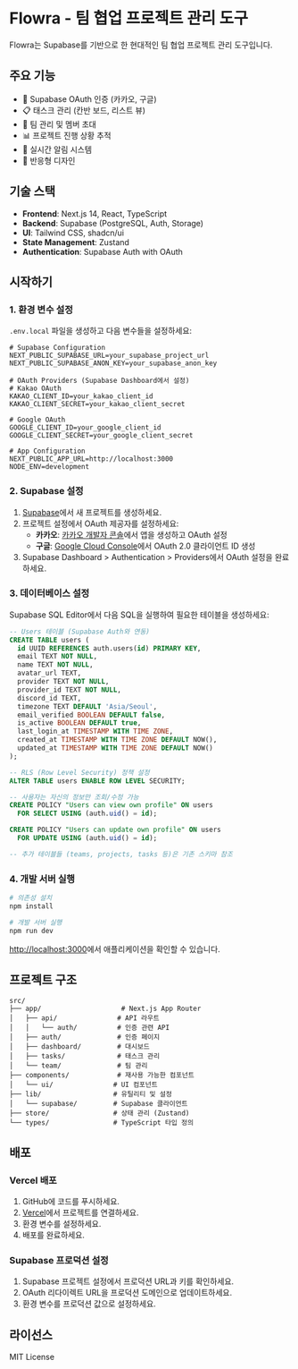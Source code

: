 # Flowra - 팀 협업 프로젝트 관리 도구

Flowra는 Supabase를 기반으로 한 현대적인 팀 협업 프로젝트 관리 도구입니다.

## 주요 기능

- 🔐 Supabase OAuth 인증 (카카오, 구글)
- 📋 태스크 관리 (칸반 보드, 리스트 뷰)
- 👥 팀 관리 및 멤버 초대
- 📊 프로젝트 진행 상황 추적
- 🔔 실시간 알림 시스템
- 📱 반응형 디자인

## 기술 스택

- **Frontend**: Next.js 14, React, TypeScript
- **Backend**: Supabase (PostgreSQL, Auth, Storage)
- **UI**: Tailwind CSS, shadcn/ui
- **State Management**: Zustand
- **Authentication**: Supabase Auth with OAuth

## 시작하기

### 1. 환경 변수 설정

`.env.local` 파일을 생성하고 다음 변수들을 설정하세요:

```env
# Supabase Configuration
NEXT_PUBLIC_SUPABASE_URL=your_supabase_project_url
NEXT_PUBLIC_SUPABASE_ANON_KEY=your_supabase_anon_key

# OAuth Providers (Supabase Dashboard에서 설정)
# Kakao OAuth
KAKAO_CLIENT_ID=your_kakao_client_id
KAKAO_CLIENT_SECRET=your_kakao_client_secret

# Google OAuth  
GOOGLE_CLIENT_ID=your_google_client_id
GOOGLE_CLIENT_SECRET=your_google_client_secret

# App Configuration
NEXT_PUBLIC_APP_URL=http://localhost:3000
NODE_ENV=development
```

### 2. Supabase 설정

1. [Supabase](https://supabase.com)에서 새 프로젝트를 생성하세요.
2. 프로젝트 설정에서 OAuth 제공자를 설정하세요:
   - **카카오**: [카카오 개발자 콘솔](https://developers.kakao.com)에서 앱을 생성하고 OAuth 설정
   - **구글**: [Google Cloud Console](https://console.cloud.google.com)에서 OAuth 2.0 클라이언트 ID 생성
3. Supabase Dashboard > Authentication > Providers에서 OAuth 설정을 완료하세요.

### 3. 데이터베이스 설정

Supabase SQL Editor에서 다음 SQL을 실행하여 필요한 테이블을 생성하세요:

```sql
-- Users 테이블 (Supabase Auth와 연동)
CREATE TABLE users (
  id UUID REFERENCES auth.users(id) PRIMARY KEY,
  email TEXT NOT NULL,
  name TEXT NOT NULL,
  avatar_url TEXT,
  provider TEXT NOT NULL,
  provider_id TEXT NOT NULL,
  discord_id TEXT,
  timezone TEXT DEFAULT 'Asia/Seoul',
  email_verified BOOLEAN DEFAULT false,
  is_active BOOLEAN DEFAULT true,
  last_login_at TIMESTAMP WITH TIME ZONE,
  created_at TIMESTAMP WITH TIME ZONE DEFAULT NOW(),
  updated_at TIMESTAMP WITH TIME ZONE DEFAULT NOW()
);

-- RLS (Row Level Security) 정책 설정
ALTER TABLE users ENABLE ROW LEVEL SECURITY;

-- 사용자는 자신의 정보만 조회/수정 가능
CREATE POLICY "Users can view own profile" ON users
  FOR SELECT USING (auth.uid() = id);

CREATE POLICY "Users can update own profile" ON users
  FOR UPDATE USING (auth.uid() = id);

-- 추가 테이블들 (teams, projects, tasks 등)은 기존 스키마 참조
```

### 4. 개발 서버 실행

```bash
# 의존성 설치
npm install

# 개발 서버 실행
npm run dev
```

[http://localhost:3000](http://localhost:3000)에서 애플리케이션을 확인할 수 있습니다.

## 프로젝트 구조

```
src/
├── app/                    # Next.js App Router
│   ├── api/               # API 라우트
│   │   └── auth/          # 인증 관련 API
│   ├── auth/              # 인증 페이지
│   ├── dashboard/         # 대시보드
│   ├── tasks/             # 태스크 관리
│   └── team/              # 팀 관리
├── components/            # 재사용 가능한 컴포넌트
│   └── ui/               # UI 컴포넌트
├── lib/                  # 유틸리티 및 설정
│   └── supabase/         # Supabase 클라이언트
├── store/                # 상태 관리 (Zustand)
└── types/                # TypeScript 타입 정의
```

## 배포

### Vercel 배포

1. GitHub에 코드를 푸시하세요.
2. [Vercel](https://vercel.com)에서 프로젝트를 연결하세요.
3. 환경 변수를 설정하세요.
4. 배포를 완료하세요.

### Supabase 프로덕션 설정

1. Supabase 프로젝트 설정에서 프로덕션 URL과 키를 확인하세요.
2. OAuth 리다이렉트 URL을 프로덕션 도메인으로 업데이트하세요.
3. 환경 변수를 프로덕션 값으로 설정하세요.

## 라이선스

MIT License
